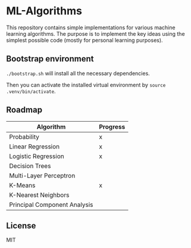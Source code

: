 # ML-Algorithms

This repository contains simple implementations for various machine learning algorithms.
The purpose is to implement the key ideas using the simplest possible code (mostly for personal learning purposes).

## Bootstrap environment
`./bootstrap.sh` will install all the necessary dependencies.

Then you can activate the installed virtual environment by `source .venv/bin/activate`.

## Roadmap

| Algorithm    | Progress |
| -------- | ------- |
| Probability |  x  |
| Linear Regression  |  x  |
| Logistic Regression |   x  |
| Decision Trees    |     |
| Multi-Layer Perceptron    |     |
| K-Means    |  x  |
| K-Nearest Neighbors    |     |
| Principal Component Analysis    |     |



## License
MIT
